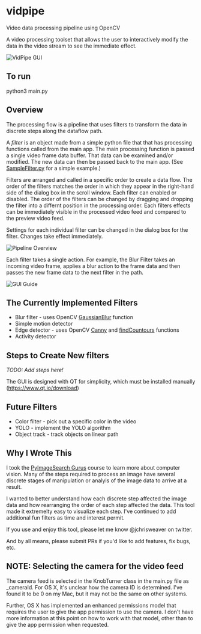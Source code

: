 # vidpipe

Video data processing pipeline using OpenCV

A video processing toolset that allows the user to interactively modify the data in the video stream to
see the immediate effect.

![VidPipe GUI](./images/VidPipe.png)

## To run

python3 main.py

## Overview

The processing flow is a pipeline that uses filters to transform the data in discrete steps along the dataflow path.

A *filter* is an object made from a simple python file that that has processing functions called from the main app.  The main processing function is passed a single video frame data buffer.  That data can be examined and/or modified.  The new data can then be passed back to the main app.  (See [SampleFilter.py](https://github.com/jchrisweaver/vidpipe/blob/master/vidpipe/SampleFilter.py) for a simple example.)

Filters are arranged and called in a specific order to create a data flow.  The order of the filters matches the order in which they appear in the right-hand side of the dialog box in the scroll window.  Each filter can enabled or disabled.  The order of the filters can be changed by dragging and dropping the filter into a differnt position in the processing order.  Each filters effects can be immediately visible in the processed video feed and compared to the preview video feed.

Settings for each individual filter can be changed in the dialog box for the filter.  Changes take effect immediately.

![Pipeline Overview](./images/PipelineOverview.png)

Each filter takes a single action.  For example, the Blur Filter takes an incoming video frame, applies a blur action to the frame data and then passes the new frame data to the next filter in the path.

![GUI Guide](./images/VidPipe-Guide.png)

## The Currently Implemented Filters

* Blur filter - uses OpenCV [GaussianBlur](https://docs.opencv.org/2.4/modules/imgproc/doc/filtering.html?highlight=gaussianblur#gaussianblur) function
* Simple motion detector
* Edge detector - uses OpenCV [Canny](https://docs.opencv.org/2.4/modules/imgproc/doc/feature_detection.html?highlight=canny#canny) and [findCountours](https://docs.opencv.org/2.4/modules/imgproc/doc/structural_analysis_and_shape_descriptors.html?highlight=findcontoures#findcontours) functions
* Activity detector

## Steps to Create New filters

*TODO: Add steps here!*

The GUI is designed with QT for simplicity, which must be installed manually (https://www.qt.io/download)

## Future Filters

* Color filter - pick out a specific color in the video
* YOLO - implement the YOLO algorithm
* Object track - track objects on linear path

## Why I Wrote This

I took the [PyImageSearch Gurus](https://www.pyimagesearch.com/pyimagesearch-gurus/) course to learn more about computer vision.  Many of
the steps required to process an image have several discrete stages of manipulation or analyis of the image data to arrive at a result.

I wanted to better understand how each discrete step affected the image data and how rearranging the order of each step affected the data.  This tool made it extremelty easy to visualize each step.  I've continued to add additional fun filters as time and interest permit.

If you use and enjoy this tool, please let me know @jchrisweaver on twitter.

And by all means, please submit PRs if you'd like to add features, fix bugs, etc.

## NOTE:  Selecting the camera for the video feed

The camera feed is selected in the KnobTurner class in the main.py file as _cameraId.  For OS X, it's unclear how the camera ID is determined.  I've found it to be 0 on my Mac, but it may not be the same on other systems.

Further, OS X has implemented an enhanced permissions model that requires the user to give the app permission to use the camera.  I don't have more information at this point on how to work with that model, other than to give the app permission when requested.

